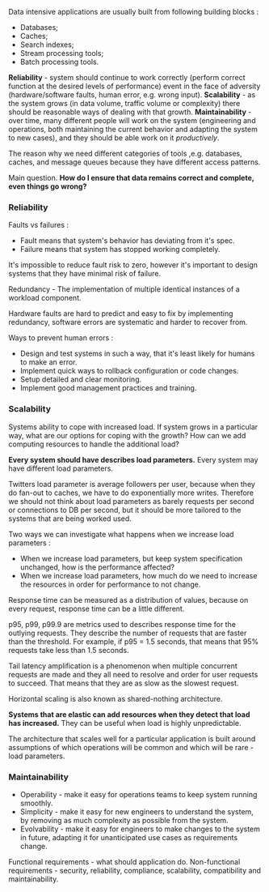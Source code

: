 Data intensive applications are usually built from following building blocks :
- Databases;
- Caches;
- Search indexes;
- Stream processing tools;
- Batch processing tools.

**Reliability** - system should continue to work correctly (perform correct function at the desired levels of performance) event in the face of adversity (hardware/software faults, human error, e.g. wrong input).
**Scalability** - as the system grows (in data volume, traffic volume or complexity) there should be reasonable ways of dealing with that growth.
**Maintainability** - over time, many different people will work on the system (engineering and operations, both maintaining the current behavior and adapting the system to new cases), and they should be able work on it *productively*.

The reason why we need different categories of tools ,e.g. databases, caches, and message queues because they have different access patterns.

Main question. **How do I ensure that data remains correct and complete, even things go wrong?**


### Reliability 

 Faults vs failures : 
 - Fault means that system's behavior has deviating from it's spec.
 - Failure means that system has stopped working completely.

It's impossible to reduce fault risk to zero, however it's important to design systems that they have minimal risk of failure.

Redundancy - The implementation of multiple identical instances of a workload component.

Hardware faults are hard to predict and easy to fix by implementing redundancy, software errors are systematic and harder to recover from.

Ways to prevent human errors :
- Design and test systems in such a way, that it's least likely for humans to make an error.
- Implement quick ways to rollback configuration or code changes.
- Setup detailed and clear monitoring.
- Implement good management practices and training.


### Scalability 

Systems ability to cope with increased load. If system grows in a particular way, what are our options for coping with the growth? How can we add computing resources to handle the additional load?

**Every system should have describes load parameters.** Every system may have different load parameters.

Twitters load parameter is average followers per user, because when they do fan-out to caches, we have to do exponentially more writes. Therefore we should not think about load parameters as barely requests per second or connections to DB per second, but it should be more tailored to the systems that are being worked used.

Two ways we can investigate what happens when we increase load parameters : 
- When we increase load parameters, but keep system specification unchanged, how is the performance affected?
- When we increase load parameters, how much do we need to increase the resources in order for performance to not change.

Response time can be measured as a distribution of values, because on every request, response time can be a little different.

p95, p99, p99.9 are metrics used to describes response time for the outlying requests. They describe the number of requests that are faster than the threshold. For example, if p95 = 1.5 seconds, that means that 95% requests take less than 1.5 seconds.

Tail latency amplification is a phenomenon when multiple concurrent requests are made and they all need to resolve and order for user requests to succeed. That means that they are as slow as the slowest request.

Horizontal scaling is also known as shared-nothing architecture.

**Systems that are elastic can add resources when they detect that load has increased.** They can be useful when load is highly unpredictable.

The architecture that scales well for a particular application is built around assumptions of which operations will be common and which will be rare - load parameters.


### Maintainability

- Operability - make it easy for operations teams to keep system running smoothly.
- Simplicity - make it easy for new engineers to understand the system, by removing as much complexity as possible from the system.
- Evolvability - make it easy for engineers to make changes to the system in future, adapting it for unanticipated use cases as requirements change.


Functional requirements - what should application do.
Non-functional requirements - security, reliability, compliance, scalability, compatibility and maintainability.
